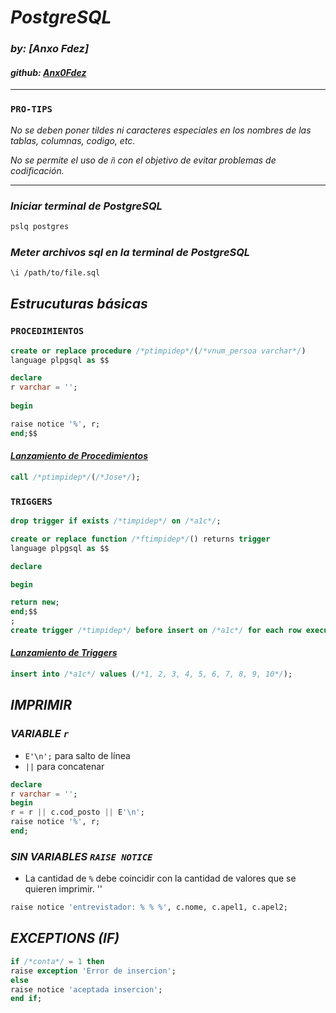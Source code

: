 # ***PostgreSQL***
### *by: [Anxo Fdez]*
#### *github: [Anx0Fdez](https://github.com/Anx0Fdez)*

---
### `PRO-TIPS`
*No se deben poner tildes ni caracteres especiales en los nombres de las tablas, columnas, codigo, etc.*

*No se permite el uso de `ñ` con el objetivo de evitar problemas de codificación.*

---

### *Iniciar terminal de PostgreSQL*
```bash
pslq postgres
```

### *Meter archivos sql en la terminal de PostgreSQL*
```bash
\i /path/to/file.sql
```

## *Estrucuturas básicas*
### `PROCEDIMIENTOS`
```sql
create or replace procedure /*ptimpidep*/(/*vnum_persoa varchar*/)
language plpgsql as $$

declare
r varchar = '';
       
begin

raise notice '%', r;
end;$$
```
#### <u>*Lanzamiento de Procedimientos*</u>
```sql
call /*ptimpidep*/(/*Jose*/);
```

### `TRIGGERS`
```sql
drop trigger if exists /*timpidep*/ on /*a1c*/;

create or replace function /*ftimpidep*/() returns trigger 
language plpgsql as $$

declare

begin

return new;
end;$$
;
create trigger /*timpidep*/ before insert on /*a1c*/ for each row execute procedure /*ftimpidep*/()
```
#### <u>*Lanzamiento de Triggers*</u>
```sql
insert into /*a1c*/ values (/*1, 2, 3, 4, 5, 6, 7, 8, 9, 10*/);
```

## *IMPRIMIR* 
### *VARIABLE `r`*  
- `E'\n';` para salto de línea
- `||` para concatenar
```sql
declare
r varchar = '';
begin
r = r || c.cod_posto || E'\n';
raise notice '%', r;
end;
```
### *SIN VARIABLES `RAISE NOTICE`*
- La cantidad de `%` debe coincidir con la cantidad de valores que se quieren imprimir. ''
```sql
raise notice 'entrevistador: % % %', c.nome, c.apel1, c.apel2;
```

## *EXCEPTIONS (IF)*
```sql
if /*conta*/ = 1 then
raise exception 'Error de insercion';
else
raise notice 'aceptada insercion';
end if;
```


 








